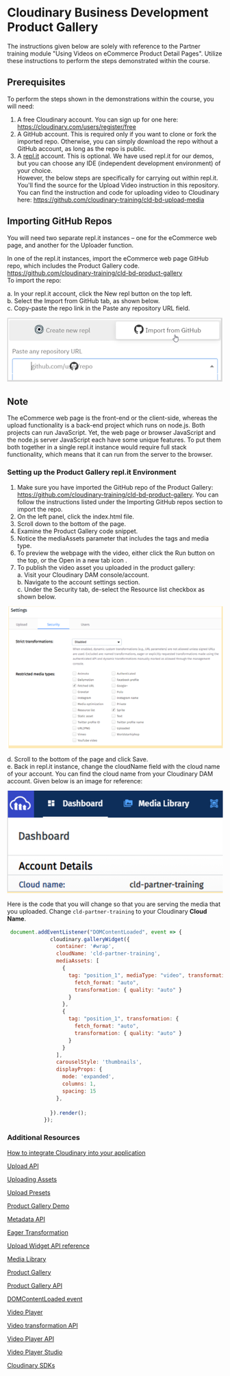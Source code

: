 # Cloudinary Business Development Product Gallery

The instructions given below are solely with reference to the Partner training module "Using Videos on eCommerce Product Detail Pages".
Utilize these instructions to perform the steps demonstrated within the course.

## Prerequisites 

To perform the steps shown in the demonstrations within the course, you will need:  

1. A free Cloudinary account. You can sign up for one here: https://cloudinary.com/users/register/free
2. A GitHub account. This is required only if you want to clone or fork the imported repo. Otherwise, you can simply download the repo without a GitHub account, as long as the repo is public.
3. A [repl.it](https://repli.it) account. This is optional. We have used repl.it for our demos, but you can choose any IDE (independent development environment) of your choice.   
However, the below steps are specifically for carrying out within repl.it.    
You'll find the source for the Upload Video instruction in this repository.  You can find the instruction and code for uploading video to Cloudinary here: https://github.com/cloudinary-training/cld-bd-upload-media

##  Importing GitHub Repos   
You will need two separate repl.it instances – one for the eCommerce web page, and another for the Uploader function.   

In one of the repl.it instances, import the eCommerce web page GitHub repo, which includes the Product Gallery code. https://github.com/cloudinary-training/cld-bd-product-gallery  
To import the repo:    

a. In your repl.it account, click the New repl button on the top left.    
b. Select the Import from GitHub tab, as shown below.    
c. Copy-paste the repo link in the Paste any repository URL field.   

![Import from GitHub](./images/github-import.png)


## Note
The eCommerce web page is the front-end or the client-side, whereas the upload functionality is a back-end project which runs on node.js. Both projects can run JavaScript. Yet, the web page or browser JavaScript and the node.js server JavaScript each have some unique features. To put them both together in a single repl.it instance would require full stack functionality, which means that it can run from the server to the browser. 


### Setting up the Product Gallery repl.it Environment
1. Make sure you have imported the GitHub repo of the Product Gallery: https://github.com/cloudinary-training/cld-bd-product-gallery. You can follow the instructions listed under the Importing GitHub repos section to import the repo.
2. On the left panel, click the index.html file.
3. Scroll down to the bottom of the page.
4. Examine the Product Gallery code snippet.
5. Notice the mediaAssets parameter that includes the tags and media type.
6. To preview the webpage with the video, either click the Run button on the top, or the Open in a new tab icon . 
7. To publish the video asset you uploaded in the product gallery:  
a. Visit your Cloudinary DAM console/account.  
b. Navigate to the account settings section.  
c. Under the Security tab, de-select the Resource list checkbox as shown below.  

![Resource list](./images/resource-list.png)  

d. Scroll to the bottom of the page and click Save.  
e. Back in repl.it instance, change the cloudName field with the cloud name of your account. You can find the cloud name from your Cloudinary DAM account. Given below is an image for reference:

![Cloud name in dashboard](./images/cloud-name.png)

Here is the code that you will change so that you are serving the media that you uploaded.  Change `cld-partner-training` to your Cloudinary **Cloud Name**.

```JavaScript
 document.addEventListener("DOMContentLoaded", event => {
              cloudinary.galleryWidget({
                container: '#wrap',
                cloudName: 'cld-partner-training',
                mediaAssets: [
                  {
                    tag: "position_1", mediaType: "video", transformation: {
                      fetch_format: "auto",
                      transformation: { quality: "auto" }
                    }
                  },
                  {
                    tag: "position_1", transformation: {
                      fetch_format: "auto",
                      transformation: { quality: "auto" }
                    } 
                  }
                ],
                carouselStyle: 'thumbnails',
                displayProps: {
                  mode: 'expanded',
                  columns: 1,
                  spacing: 15
                },

              }).render();
            });
```

### Additional Resources

[How to integrate Cloudinary into your application](https://cloudinary.com/documentation/how_to_integrate_cloudinary) 

[Upload API](https://cloudinary.com/documentation/image_upload_api_reference) 

[Uploading Assets](https://cloudinary.com/documentation/upload_images)  

[Upload Presets](https://cloudinary.com/documentation/upload_presets)  

[Product Gallery Demo](https://demo.cloudinary.com/product-gallery/)  

[Metadata API](https://cloudinary.com/documentation/metadata_api)  

[Eager Transformation](https://cloudinary.com/documentation/transformations_on_upload#eager_transformations)  

[Upload Widget API reference](https://cloudinary.com/documentation/upload_widget_reference) 

[Media Library](https://cloudinary.com/documentation/media_library_widget)  

[Product Gallery](https://cloudinary.com/documentation/product_gallery)  

[Product Gallery API](https://cloudinary.com/documentation/product_gallery_reference)  

[DOMContentLoaded event](https://developer.mozilla.org/en-US/docs/Web/API/Window/DOMContentLoaded_event)  

[Video Player](https://cloudinary.com/documentation/cloudinary_video_player)  

[Video transformation API](https://cloudinary.com/documentation/video_transformation_reference)  

[Video Player API](https://cloudinary.com/documentation/video_player_api_reference)  

[Video Player Studio](https://studio.cloudinary.com/)  

[Cloudinary SDKs](https://cloudinary.com/documentation/cloudinary_sdks)








